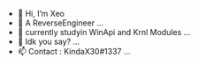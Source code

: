 - 👋 Hi, I’m Xeo
- 👀 A ReverseEngineer ...
- 🌱 currently studyin WinApi and Krnl Modules ...
- 💞️ Idk you say? ...
- 📫 Contact : KindaX30#1337 ...

<!---
Xeo-V/Xeo-V is a ✨ special ✨ repository because its `README.md` (this file) appears on your GitHub profile.
You can click the Preview link to take a look at your changes.
--->
